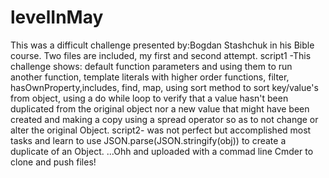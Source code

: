 # levelInMay
This was a difficult challenge presented by:Bogdan Stashchuk in his Bible course.  Two files are included, my first and second attempt. 
script1 -This challenge shows: default function parameters and using them to run another function, template literals with higher order functions, filter, hasOwnProperty,includes, find, map, using sort method to sort key/value's from object, using a do while loop to verify that a value hasn't been duplicated from the original object nor a new value that might have been created and making a copy using a spread operator so as to not change or alter the original Object. script2- was not perfect but accomplished most tasks and learn to use JSON.parse(JSON.stringify(obj)) to create a duplicate of an Object. ...Ohh and uploaded with a commad line Cmder to clone and push files!
